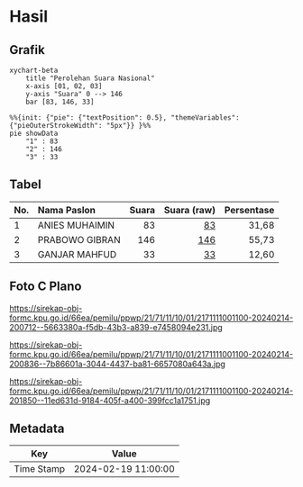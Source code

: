# Hasil

## Grafik

```mermaid
xychart-beta
    title "Perolehan Suara Nasional"
    x-axis [01, 02, 03]
    y-axis "Suara" 0 --> 146
    bar [83, 146, 33]
```

```mermaid
%%{init: {"pie": {"textPosition": 0.5}, "themeVariables": {"pieOuterStrokeWidth": "5px"}} }%%
pie showData
    "1" : 83
    "2" : 146
    "3" : 33
```

## Tabel

| No. | Nama Paslon    | Suara | Suara (raw) | Persentase |
|:--- |:-------------- | -----:| -----------:| ----------:|
| 1   | ANIES MUHAIMIN | 83    | [83][p-1]   | 31,68      |
| 2   | PRABOWO GIBRAN | 146   | [146][p-2]  | 55,73      |
| 3   | GANJAR MAHFUD  | 33    | [33][p-3]   | 12,60      |


[p-1]: https://github.com/gigit-pemilu/pemilu-2024/blob/main/pilpres/hitung-suara/sub/21-kepulauan-riau/sub/71-kota-batam/sub/11-sagulung/sub/1001-tembesi/sub/100-tps/sub/paslon-1.txt
[p-2]: https://github.com/gigit-pemilu/pemilu-2024/blob/main/pilpres/hitung-suara/sub/21-kepulauan-riau/sub/71-kota-batam/sub/11-sagulung/sub/1001-tembesi/sub/100-tps/sub/paslon-2.txt
[p-3]: https://github.com/gigit-pemilu/pemilu-2024/blob/main/pilpres/hitung-suara/sub/21-kepulauan-riau/sub/71-kota-batam/sub/11-sagulung/sub/1001-tembesi/sub/100-tps/sub/paslon-3.txt

## Foto C Plano

https://sirekap-obj-formc.kpu.go.id/66ea/pemilu/ppwp/21/71/11/10/01/2171111001100-20240214-200712--5663380a-f5db-43b3-a839-e7458094e231.jpg

https://sirekap-obj-formc.kpu.go.id/66ea/pemilu/ppwp/21/71/11/10/01/2171111001100-20240214-200836--7b86601a-3044-4437-ba81-6657080a643a.jpg

https://sirekap-obj-formc.kpu.go.id/66ea/pemilu/ppwp/21/71/11/10/01/2171111001100-20240214-201850--11ed631d-9184-405f-a400-399fcc1a1751.jpg


## Metadata

| Key        | Value               |
| ---------- | ------------------- |
| Time Stamp | 2024-02-19 11:00:00 |



